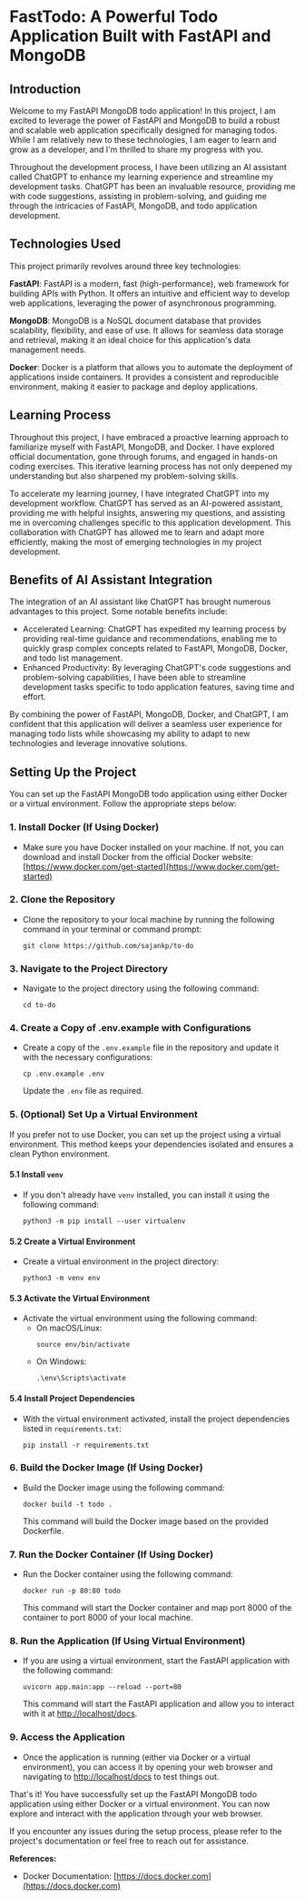 
# FastTodo: A Powerful Todo Application Built with FastAPI and MongoDB
## Introduction

Welcome to my FastAPI MongoDB todo application! In this project, I am excited to leverage the power of FastAPI and MongoDB to build a robust and scalable web application specifically designed for managing todos. While I am relatively new to these technologies, I am eager to learn and grow as a developer, and I'm thrilled to share my progress with you.

Throughout the development process, I have been utilizing an AI assistant called ChatGPT to enhance my learning experience and streamline my development tasks. ChatGPT has been an invaluable resource, providing me with code suggestions, assisting in problem-solving, and guiding me through the intricacies of FastAPI, MongoDB, and todo application development.

## Technologies Used
This project primarily revolves around three key technologies:

**FastAPI**: FastAPI is a modern, fast (high-performance), web framework for building APIs with Python. It offers an intuitive and efficient way to develop web applications, leveraging the power of asynchronous programming.

**MongoDB**: MongoDB is a NoSQL document database that provides scalability, flexibility, and ease of use. It allows for seamless data storage and retrieval, making it an ideal choice for this application's data management needs.

**Docker**: Docker is a platform that allows you to automate the deployment of applications inside containers. It provides a consistent and reproducible environment, making it easier to package and deploy applications.

## Learning Process
Throughout this project, I have embraced a proactive learning approach to familiarize myself with FastAPI, MongoDB, and Docker. I have explored official documentation, gone through forums, and engaged in hands-on coding exercises. This iterative learning process has not only deepened my understanding but also sharpened my problem-solving skills.

To accelerate my learning journey, I have integrated ChatGPT into my development workflow. ChatGPT has served as an AI-powered assistant, providing me with helpful insights, answering my questions, and assisting me in overcoming challenges specific to this application development. This collaboration with ChatGPT has allowed me to learn and adapt more efficiently, making the most of emerging technologies in my project development.

## Benefits of AI Assistant Integration
The integration of an AI assistant like ChatGPT has brought numerous advantages to this project. Some notable benefits include:

* Accelerated Learning: ChatGPT has expedited my learning process by providing real-time guidance and recommendations, enabling me to quickly grasp complex concepts related to FastAPI, MongoDB, Docker, and todo list management.
* Enhanced Productivity: By leveraging ChatGPT's code suggestions and problem-solving capabilities, I have been able to streamline development tasks specific to todo application features, saving time and effort.

By combining the power of FastAPI, MongoDB, Docker, and ChatGPT, I am confident that this application will deliver a seamless user experience for managing todo lists while showcasing my ability to adapt to new technologies and leverage innovative solutions.

## Setting Up the Project

You can set up the FastAPI MongoDB todo application using either Docker or a virtual environment. Follow the appropriate steps below:

### 1. Install Docker (If Using Docker)
   - Make sure you have Docker installed on your machine. If not, you can download and install Docker from the official Docker website: [https://www.docker.com/get-started](https://www.docker.com/get-started)

### 2. Clone the Repository
   - Clone the repository to your local machine by running the following command in your terminal or command prompt:
     ```
     git clone https://github.com/sajankp/to-do
     ```

### 3. Navigate to the Project Directory
   - Navigate to the project directory using the following command:
     ```
     cd to-do
     ```

### 4. Create a Copy of .env.example with Configurations
   - Create a copy of the `.env.example` file in the repository and update it with the necessary configurations:
     ```
     cp .env.example .env
     ```
     Update the `.env` file as required.

### 5. (Optional) Set Up a Virtual Environment
If you prefer not to use Docker, you can set up the project using a virtual environment. This method keeps your dependencies isolated and ensures a clean Python environment.

#### 5.1 Install `venv`
   - If you don't already have `venv` installed, you can install it using the following command:
     ```
     python3 -m pip install --user virtualenv
     ```

#### 5.2 Create a Virtual Environment
   - Create a virtual environment in the project directory:
     ```
     python3 -m venv env
     ```

#### 5.3 Activate the Virtual Environment
   - Activate the virtual environment using the following command:
     - On macOS/Linux:
       ```
       source env/bin/activate
       ```
     - On Windows:
       ```
       .\env\Scripts\activate
       ```

#### 5.4 Install Project Dependencies
   - With the virtual environment activated, install the project dependencies listed in `requirements.txt`:
     ```
     pip install -r requirements.txt
     ```

### 6. Build the Docker Image (If Using Docker)
   - Build the Docker image using the following command:
     ```
     docker build -t todo .
     ```
     This command will build the Docker image based on the provided Dockerfile.

### 7. Run the Docker Container (If Using Docker)
   - Run the Docker container using the following command:
     ```
     docker run -p 80:80 todo
     ```
     This command will start the Docker container and map port 8000 of the container to port 8000 of your local machine.

### 8. Run the Application (If Using Virtual Environment)
   - If you are using a virtual environment, start the FastAPI application with the following command:
     ```
     uvicorn app.main:app --reload --port=80
     ```
     This command will start the FastAPI application and allow you to interact with it at [http://localhost/docs](http://localhost:8000/docs).

### 9. Access the Application
   - Once the application is running (either via Docker or a virtual environment), you can access it by opening your web browser and navigating to [http://localhost/docs](http://localhost:8000/docs) to test things out.

That's it! You have successfully set up the FastAPI MongoDB todo application using either Docker or a virtual environment. You can now explore and interact with the application through your web browser.

If you encounter any issues during the setup process, please refer to the project's documentation or feel free to reach out for assistance.

**References:**
- Docker Documentation: [https://docs.docker.com](https://docs.docker.com)
